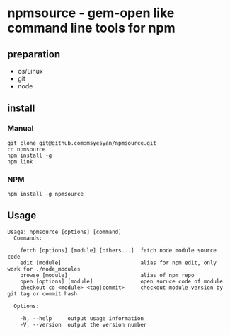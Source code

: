 # npmsource - gem-open like command line tools for npm

## preparation

* os/Linux
* git
* node

## install

### Manual

```
git clone git@github.com:msyesyan/npmsource.git
cd npmsource
npm install -g
npm link
```

### NPM

 `npm install -g npmsource`

## Usage

```
Usage: npmsource [options] [command]
  Commands:

    fetch [options] [module] [others...]  fetch node module source code
    edit [module]                         alias for npm edit, only work for ./node_modules
    browse [module]                       alias of npm repo
    open [options] [module]               open soruce code of module
    checkout|co <module> <tag|commit>     checkout module version by git tag or commit hash

  Options:

    -h, --help     output usage information
    -V, --version  output the version number
```
